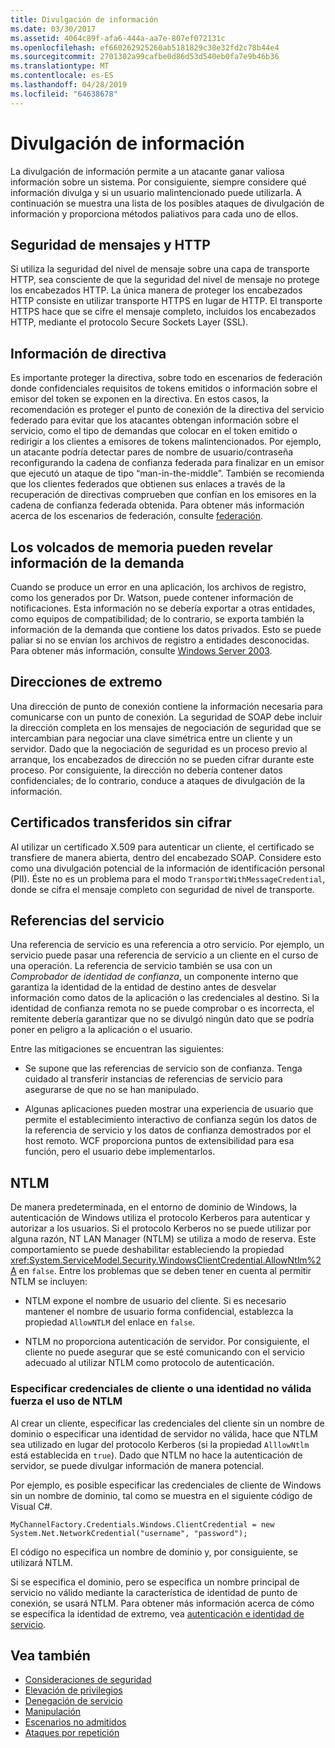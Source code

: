 ```yaml
---
title: Divulgación de información
ms.date: 03/30/2017
ms.assetid: 4064c89f-afa6-444a-aa7e-807ef072131c
ms.openlocfilehash: ef660262925260ab5181829c38e32fd2c78b44e4
ms.sourcegitcommit: 2701302a99cafbe0d86d53d540eb0fa7e9b46b36
ms.translationtype: MT
ms.contentlocale: es-ES
ms.lasthandoff: 04/28/2019
ms.locfileid: "64638678"
---
```

# <a name="information-disclosure"></a>Divulgación de información
La divulgación de información permite a un atacante ganar valiosa información sobre un sistema. Por consiguiente, siempre considere qué información divulga y si un usuario malintencionado puede utilizarla. A continuación se muestra una lista de los posibles ataques de divulgación de información y proporciona métodos paliativos para cada uno de ellos.  
  
## <a name="message-security-and-http"></a>Seguridad de mensajes y HTTP  
 Si utiliza la seguridad del nivel de mensaje sobre una capa de transporte HTTP, sea consciente de que la seguridad del nivel de mensaje no protege los encabezados HTTP. La única manera de proteger los encabezados HTTP consiste en utilizar transporte HTTPS en lugar de HTTP. El transporte HTTPS hace que se cifre el mensaje completo, incluidos los encabezados HTTP, mediante el protocolo Secure Sockets Layer (SSL).  
  
## <a name="policy-information"></a>Información de directiva  
 Es importante proteger la directiva, sobre todo en escenarios de federación donde confidenciales requisitos de tokens emitidos o información sobre el emisor del token se exponen en la directiva. En estos casos, la recomendación es proteger el punto de conexión de la directiva del servicio federado para evitar que los atacantes obtengan información sobre el servicio, como el tipo de demandas que colocar en el token emitido o redirigir a los clientes a emisores de tokens malintencionados. Por ejemplo, un atacante podría detectar pares de nombre de usuario/contraseña reconfigurando la cadena de confianza federada para finalizar en un emisor que ejecutó un ataque de tipo “man-in-the-middle”. También se recomienda que los clientes federados que obtienen sus enlaces a través de la recuperación de directivas comprueben que confían en los emisores en la cadena de confianza federada obtenida. Para obtener más información acerca de los escenarios de federación, consulte [federación](../../../../docs/framework/wcf/feature-details/federation.md).  
  
## <a name="memory-dumps-can-reveal-claim-information"></a>Los volcados de memoria pueden revelar información de la demanda  
 Cuando se produce un error en una aplicación, los archivos de registro, como los generados por Dr. Watson, puede contener información de notificaciones. Esta información no se debería exportar a otras entidades, como equipos de compatibilidad; de lo contrario, se exporta también la información de la demanda que contiene los datos privados. Esto se puede paliar si no se envían los archivos de registro a entidades desconocidas. Para obtener más información, consulte [Windows Server 2003](https://go.microsoft.com/fwlink/?LinkId=89160).  
  
## <a name="endpoint-addresses"></a>Direcciones de extremo  
 Una dirección de punto de conexión contiene la información necesaria para comunicarse con un punto de conexión. La seguridad de SOAP debe incluir la dirección completa en los mensajes de negociación de seguridad que se intercambian para negociar una clave simétrica entre un cliente y un servidor. Dado que la negociación de seguridad es un proceso previo al arranque, los encabezados de dirección no se pueden cifrar durante este proceso. Por consiguiente, la dirección no debería contener datos confidenciales; de lo contrario, conduce a ataques de divulgación de la información.  
  
## <a name="certificates-transferred-unencrypted"></a>Certificados transferidos sin cifrar  
 Al utilizar un certificado X.509 para autenticar un cliente, el certificado se transfiere de manera abierta, dentro del encabezado SOAP. Considere esto como una divulgación potencial de la información de identificación personal (PII). Éste no es un problema para el modo `TransportWithMessageCredential`, donde se cifra el mensaje completo con seguridad de nivel de transporte.  
  
## <a name="service-references"></a>Referencias del servicio  
 Una referencia de servicio es una referencia a otro servicio. Por ejemplo, un servicio puede pasar una referencia de servicio a un cliente en el curso de una operación. La referencia de servicio también se usa con un *Comprobador de identidad de confianza*, un componente interno que garantiza la identidad de la entidad de destino antes de desvelar información como datos de la aplicación o las credenciales al destino. Si la identidad de confianza remota no se puede comprobar o es incorrecta, el remitente debería garantizar que no se divulgó ningún dato que se podría poner en peligro a la aplicación o el usuario.  
  
 Entre las mitigaciones se encuentran las siguientes:  
  
- Se supone que las referencias de servicio son de confianza. Tenga cuidado al transferir instancias de referencias de servicio para asegurarse de que no se han manipulado.  
  
- Algunas aplicaciones pueden mostrar una experiencia de usuario que permite el establecimiento interactivo de confianza según los datos de la referencia de servicio y los datos de confianza demostrados por el host remoto. WCF proporciona puntos de extensibilidad para esa función, pero el usuario debe implementarlos.  
  
## <a name="ntlm"></a>NTLM  
 De manera predeterminada, en el entorno de dominio de Windows, la autenticación de Windows utiliza el protocolo Kerberos para autenticar y autorizar a los usuarios. Si el protocolo Kerberos no se puede utilizar por alguna razón, NT LAN Manager (NTLM) se utiliza a modo de reserva. Este comportamiento se puede deshabilitar estableciendo la propiedad <xref:System.ServiceModel.Security.WindowsClientCredential.AllowNtlm%2A> en `false`. Entre los problemas que se deben tener en cuenta al permitir NTLM se incluyen:  
  
- NTLM expone el nombre de usuario del cliente. Si es necesario mantener el nombre de usuario  forma confidencial, establezca la propiedad `AllowNTLM` del enlace en `false`.  
  
- NTLM no proporciona autenticación de servidor. Por consiguiente, el cliente no puede asegurar que se esté comunicando con el servicio adecuado al utilizar NTLM como protocolo de autenticación.  
  
### <a name="specifying-client-credentials-or-invalid-identity-forces-ntlm-usage"></a>Especificar credenciales de cliente o una identidad no válida fuerza el uso de NTLM  
 Al crear un cliente, especificar las credenciales del cliente sin un nombre de dominio o especificar una identidad de servidor no válida, hace que NTLM sea utilizado en lugar del protocolo Kerberos (si la propiedad `AlllowNtlm` está establecida en `true`). Dado que NTLM no hace la autenticación de servidor, se puede divulgar información de manera potencial.  
  
 Por ejemplo, es posible especificar las credenciales de cliente de Windows sin un nombre de dominio, tal como se muestra en el siguiente código de Visual C#.  
  
```  
MyChannelFactory.Credentials.Windows.ClientCredential = new System.Net.NetworkCredential("username", "password");  
```  
  
 El código no especifica un nombre de dominio y, por consiguiente, se utilizará NTLM.  
  
 Si se especifica el dominio, pero se especifica un nombre principal de servicio no válido mediante la característica de identidad de punto de conexión, se usará NTLM. Para obtener más información acerca de cómo se especifica la identidad de extremo, vea [autenticación e identidad de servicio](../../../../docs/framework/wcf/feature-details/service-identity-and-authentication.md).  
  
## <a name="see-also"></a>Vea también

- [Consideraciones de seguridad](../../../../docs/framework/wcf/feature-details/security-considerations-in-wcf.md)
- [Elevación de privilegios](../../../../docs/framework/wcf/feature-details/elevation-of-privilege.md)
- [Denegación de servicio](../../../../docs/framework/wcf/feature-details/denial-of-service.md)
- [Manipulación](../../../../docs/framework/wcf/feature-details/tampering.md)
- [Escenarios no admitidos](../../../../docs/framework/wcf/feature-details/unsupported-scenarios.md)
- [Ataques por repetición](../../../../docs/framework/wcf/feature-details/replay-attacks.md)
